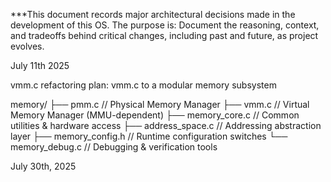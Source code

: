 ***This document records major architectural decisions made in the development of this OS. The purpose is: Document the reasoning, context, and tradeoffs behind critical changes, including past and future, as project evolves.

July 11th 2025

vmm.c refactoring plan: vmm.c to a modular memory subsystem

memory/
├── pmm.c              // Physical Memory Manager
├── vmm.c              // Virtual Memory Manager (MMU-dependent)
├── memory_core.c      // Common utilities & hardware access
├── address_space.c    // Addressing abstraction layer
├── memory_config.h    // Runtime configuration switches
└── memory_debug.c     // Debugging & verification tools

July 30th, 2025

